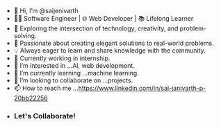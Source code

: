 - 👋 Hi, I’m @saijenivarth
- 👨‍💻 Software Engineer | 🌐 Web Developer | 📚 Lifelong Learner
- 🌟 Exploring the intersection of technology, creativity, and problem-solving.
- 🚀 Passionate about creating elegant solutions to real-world problems.
- 💡 Always eager to learn and share knowledge with the community.
- 🔭 Currently working in internship.
- 👀 I’m interested in ...AI, web development.
- 🌱 I’m currently learning ...machine learning.
- 💞️ I’m looking to collaborate on ...projects.
- 📫 How to reach me ...https://www.linkedin.com/in/sai-janivarth-p-20bb22256
- ### Let's Collaborate!

<!---
saijenivarth/saijenivarth is a ✨ special ✨ repository because its `README.md` (this file) appears on your GitHub profile.
You can click the Preview link to take a look at your changes.
--->
